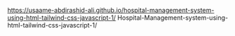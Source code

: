 https://usaame-abdirashid-ali.github.io/hospital-management-system-using-html-tailwind-css-javascript-1/
Hospital-Management-system-using-html-tailwind-css-javascript-1/
